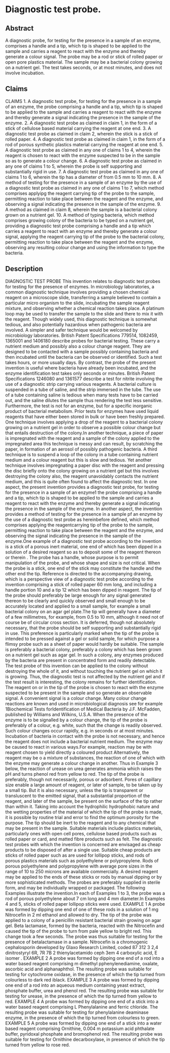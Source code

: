 # Diagnostic test probe.

## Abstract
A diagnostic probe, for testing for the presence in a sample of an enzyme, comprises a handle and a tip, which tip is shaped to be applied to the sample and carries a reagent to react with the enzyme and thereby generate a colour signal. The probe may be a rod or stick of rolled paper or open pore plastics material. The sample may be a bacterial colony growing on a nutrient gel. The test takes seconds, or at most minutes, and does not involve incubation.

## Claims
CLAIMS 1. A diagnostic test probe, for testing for the presence in a sample of an enzyme, the probe comprising a handle and a tip, which tip is shaped to be applied to the sample and carries a reagent to react with the enzyme and thereby generate a signal indicating the presence in the sample of the enzyme. 2. A diagnostic test probe as claimed in claim 1, in the form of a stick of cellulose based material carrying the reagent at one end. 3. A diagnostic test probe as claimed in claim 2, wherein the stick is a stick of rolled paper. 4. A diagnostic test probe as claimed in claim 1, in the form of a rod of porous synthetic plastics material carrying the reagent at one end. 5. A diagnostic test probe as claimed in any one of claims 1 to 4, wherein the reagent is chosen to react with the enzyme suspected to be in the sample so as to generate a colour change. 6. A diagnostic test probe as claimed in any one of claims 1 to 5, wherein the probe is self supporting and substantially rigid in use. 7. A diagnostic test probe as claimed in any one of claims 1 to 6, wherein the tip has a diameter of from 0.5 mm to 10 mm. 8. A method of testing for the presence in a sample of an enzyme by the use of a diagnostic test probe as claimed in any one of claims 1 to 7, which method comprises applyipg the reagent carrying tip of the probe to the sample, permitting reaction to take place between the reagent and the enzyme, and observing a signal indicating the presence in the sample of the enzyme. 9. A method as claimed in claim 8, wherein the sample is a bacterial colony grown on a nutrient gel. 10. A method of typing bacteria, which method comprises growing colony of the bacteria to be typed on a nutrient gel, providing a diagnostic test probe comprising a handle and a tip which carries a reagent to react with an enzyme and thereby generate a colour signal, applying the reagent carrying tip of the probe to the bacterial colony, permitting reaction to take place between the reagent and the enzyme, observing any resulting colour change and using the information to type the bacteria.

## Description
DIAGNOSTIC TEST PROBE This invention relates to diagnostic test probes for testing for the presence of enzymes. In microbiology laboratories, a common diagnostic technique involves providing a chosen chemical reagent on a microscope slide, transferring a sample believed to contain a particular micro organism to the slide, incubating the sample reagent mixture, and observing whether a chemical reaction takes place. A platinum loop may be used to transfer the sample to the slide and there to mix it with the reagent. Though widely used, this diagnostic technique is somewhat tedious, and also potentially hazardous when pathogenic bacteria are involved. A simpler and safer technique would be welcomed by microbiology laboratories. British Patent Specifications 779514, 1082459, 1365001 and 1406180 describe probes for bacterial testing. These carry a nutrient medium and possibly also a colour change reagent. They are designed to be contacted with a sample possibly containing bacteria and then incubated until the bacteria can be observed or identified. Such a test takes hours, or more usually days. By contrast, the probe of the present invention is useful where bacteria have already been incubated, and the enzyme identification test takes only seconds or minutes. British Patent Specifications 1246080 and 1361577 describe a test for nitrite involving the use of a diagnostic strip carrying various reagents. A bacterial culture is suspended in a tube of saline, and the strip immersed in the tube. The use of a tube containing saline is tedious when many tests have to be carried out, and the saline dilutes the sample thus rendering the test less sensitive. Furthermore, the test is not for an enzyme, but for a specific inorganic product of bacterial metabolism. Prior tests for enzymes have used liquid reagents that have either been stored in bulk or have been freshly prepared. One technique involves applying a drop of the reagent to a bacterial colony growing on a nutrient gel in order to observe a possible colour change but that entails destruction of the colony.In another technique, a piece of paper is impregnated with the reagent and a sample of the colony applied to the impregnated area this technique is messy and can result, by scratching the paper, in formation of an aerosol of possibly pathogenic bacteria. A third technique is to suspend a loop of the colony in a tube containing nutrient medium and a colour reagent but this is slow and tedious. Yet another technique involves impregnating a paper disc with the reagent and pressing the disc briefly onto the colony growing on a nutrient gel but this involves destroying the colony also, the reagent unavoidably contacts the nutrient medium, and this is quite often found to affect the diagnostic test. In one aspect, the present invention provides a diagnostic test probe, for testing for the presence in a sample of an enzyme1 the probe comprising a handle and a tip, which tip is shaped to be applied to the sample and carries a reagent to react with the enzyme and thereby generate a signal indicating the presence in the sample of the enzyme. In another aspect, the invention provides a method of testing for the presence in a sample pf an enzyme by the use of a diagnostic test probe as hereinbefore defined, which method comprises applying the reagentcarrying tip of the probe to the sample, permitting reaction to take place between the reagent and the enzyme, and observing the signal indicating the presence in the sample of the enzyme.One example of a diagnostic test probe according to the invention is a stick of a porous inert material, one end of which has been dipped in a solution of a desired reagent so as to deposit some of the reagent thereon or therein . The probe has a handle, whose purpose is to permit manipulation of the probe, and whose shape and size is not critical. When the probe is a stick, one end of the stick may constitute the handle and the other end the tip. Reference is directed to the accompanying drawing, which is a perspective view of a diagnostic test probe according to the invention comprising a stick of rolled paper 60 mm long, and including a handle portion 10 and a tip 12 which has been dipped in reagent. The tip of the probe should preferably be large enough for any signal generated thereon to be clearly and quickly observed and small enough to be accurately located and applied to a small sample, for example a small bacterial colony on an agar gel plate.The tip will generally have a diameter of a few millimetres, for example, from 0.5 to 10 mm, although it need not of course be of circular cross section. It is deferred, though not absolutely necessary, that the probe should be self supporting and substantially rigid in use. This preference is particularly marked when the tip of the probe is intended to be pressed against a gel or solid sample, for which purpose a flimsy probe such as a sheet of paper would hardly be suitable. The sample is preferably a bacterial colony, preferably a colony which has been grown on a nutrient gel such as agar gel. In such a colony, any enzymes produced by the bacteria are present in concentrated form and readily detectable. The test probe of this invention can be applied to the colony without destroying the whole of it, and without touching the nutrient gel on which it is growing. Thus, the diagnostic test is not affected by the nutrient gel and if the test result is interesting, the colony remains for further identification. The reagent on or in the tip of the probe is chosen to react with the enzyme suspected to be present in the sample and so generate an observable signal. A convenient signal is a colour change. Many colour change reactions are known and used in microbiological diagnosis see for example 1Biochemical Tests forIdentification of Medical Bacteria by J.F. McFadden, published by Williams and Wilkins, U.S.A. When the presence of the enzyme is to be signalled by a colour change, the tip of the probe is preferably of a colour, e.g. white, such that the change is readily observed. Such colour changes occur rapidly, e.g. in seconds or at most minutes. Incubation of bacteria in contact with the probe is not necessary, and hence the reagent does not include a bacterial nutrient medium. The enzyme may be caused to react in various ways.For example, reaction may be with reagent chosen to yield directly a coloured product Alternatively, the reagent may be o a mixture of substances, the reaction of one of which with the enzyme may generate a colour change in another. Thus in Example 3 below, the reaction of urease on urea generates ammonia which raises the pH and turns phenol red from yellow to red. The tip of the probe is preferably, though not necessarily, porous or adsorbent. Pores of capillary size enable a large amount of reagent, or later of sample, to be taken up by a small tip. But it is also necessary, unless the tip is transparent or transluscent to the emitted signal, that a substantial proportion of the reagent, and later of the sample, be present on the surface of the tip rather than within it. Taking into account the hydrophilic hydrophobic nature and the wetting properties of the material of which the tip of the probe is made, it is possible by routine trial and error to find the optimum porosity for the purpose. The tip should be inert to the reagent and to any chemical that may be present in the sample. Suitable materials include plastics materials, particularly ones with open cell pores, cellulose based products such as rolled paper or card, and matted fibre products such as felt. The diagnostic test probes with which the invention is concerned are envisaged as cheap products to be disposed of after a single use. Suitable cheap products are sticks of rolled paper such as are used for lollipop sticks, and rods of porous plastics materials such as polyethylene or polypropylene. Rods of porous polyethylene and polypropylene with average pore sizes in the range of 10 to 250 microns are available commercially. A desired reagent may be applied to the ends of these sticks or rods by manual dipping or by more sophisticated methods. The probes are preferably supplied in sterile form, and may be individually wrapped or packaged. The following Examples illustrate the invention.In each of Examples 1 to 3, the probe was a rod of porous polyethylene about 7 cm long and 4 mm diameter.In Examples 4 and 5, sticks of rolled paper lollipop sticks were used. EXAMPLE 1 A probe was formed by dipping one end of one of these rods in a solution of 1 mg Nitrocefin in 2 ml ethanol and allowed to dry. The tip of the probe was applied to a colony of a penicillin resistant bacterial strain growing on agar gel. Beta lactamase, formed by the bacteria, reacted with the Nitrocefin and caused the tip of the probe to turn from pale yellow to bright red. This change took a few seconds. The probe was thus suitable for testing for the presence of betalactamase in a sample. Nitrocefin is a chromogenic cephalosporin developed by Glaxo Research Limited, coded 87 312 3 2,4 dinitrostyryl 6R, 7R 7B 2 thienylacetamido ceph 3em 4 carboxylic acid, E isomer . EXAMPLE 2 A probe was formed by dipping one end of a rod into a water based reagent comprising m dimethyl pphenylenediamine, oxalate, ascorbic acid and alphanaphthol. The resulting probe was suitable for testing for cytochrome oxidase, in the presence of which the tip turned from colourless to dark red iblack. EXAMPLE 3 A probe was formed by dipping one end of a rod into an aqueous medium containing yeast extract, phosphate buffer, urea and phenol red. The resulting probe was suitable for testing for urease, in the presence of which the tip turned from yellow to red. EXAMPLE 4 A probe was formed by dipping one end of a stick into a water based reagent comprising L Phenylalanine and ferric chloride. The resulting probe was suitable for testing for phenylalanine deaminase enzyme, in the presence of which the tip turned from colourless to green. EXAMPLE 5 A probe was formed by dipping one end of a stick into a water based reagent comprising Ornithine, 0.004 m potassium acid phthalate buffer, pyridoxal phosphate and bromophenol red. The resulting probe was suitable for testing for Ornithine decarboxylase, in presence of which the tip turned from yellow to rose red.